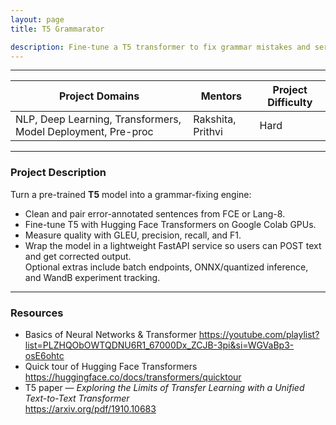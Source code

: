 ```yaml
---
layout: page
title: T5 Grammarator

description: Fine-tune a T5 transformer to fix grammar mistakes and serve it through a FastAPI endpoint.  
---
```


---

| Project Domains                                              |Mentors| Project Difficulty |
|------------------------------------------------------------|--|--------------------|
| NLP, Deep Learning, Transformers, Model Deployment, Pre-proc|Rakshita, Prithvi| Hard               |

---

### Project Description

Turn a pre-trained **T5** model into a grammar-fixing engine:  
* Clean and pair error-annotated sentences from FCE or Lang-8.  
* Fine-tune T5 with Hugging Face Transformers on Google Colab GPUs.  
* Measure quality with GLEU, precision, recall, and F1.  
* Wrap the model in a lightweight FastAPI service so users can POST text and get corrected output.  
Optional extras include batch endpoints, ONNX/quantized inference, and WandB experiment tracking.

---

### Resources

* Basics of Neural Networks & Transformer
  <https://youtube.com/playlist?list=PLZHQObOWTQDNU6R1_67000Dx_ZCJB-3pi&si=WGVaBp3-osE6ohtc>
* Quick tour of Hugging Face Transformers  
  <https://huggingface.co/docs/transformers/quicktour>  
* T5 paper — *Exploring the Limits of Transfer Learning with a Unified Text-to-Text Transformer*  
  <https://arxiv.org/pdf/1910.10683>  
